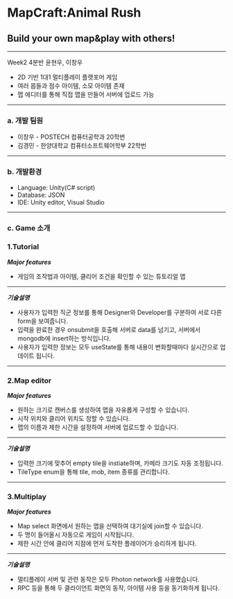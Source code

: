 # MapCraft:Animal Rush
## Build your own map&play with others!
---

Week2 4분반 윤현우, 이창우

- 2D 기반 1대1 멀티플레이 플랫포머 게임
- 여러 몹들과 점수 아이템, 소모 아이템 존재
- 맵 에디터를 통해 직접 맵을 만들어 서버에 업로드 가능

---

### a. 개발 팀원

- 이창우 - POSTECH 컴퓨터공학과 20학번
- 김경민 - 한양대학교 컴퓨터소프트웨어학부 22학번

---

### b. 개발환경

- Language: Unity(C# script)
- Database: JSON
- IDE: Unity editor, Visual Studio

---

### c. Game 소개

### 1.Tutorial


***Major features***
- 게임의 조작법과 아이템, 클리어 조건을 확인할 수 있는 튜토리얼 맵

---

***기술설명***
- 사용자가 입력한 직군 정보를 통해 Designer와 Developer를 구분하여 서로 다른 form을 보여줍니다. 
- 입력을 완료한 경우 onsubmit을 호출해 서버로 data를 넘기고, 서버에서 mongodb에 insert하는 방식입니다.
- 사용자가 입력한 정보는 모두 useState를 통해 내용이 변화할때마다 실시간으로 업데이트 됩니다.

---

### 2.Map editor

***Major features***
- 원하는 크기로 캔버스를 생성하여 맵을 자유롭게 구성할 수 있습니다.
- 시작 위치와 클리어 위치도 정할 수 있습니다.
- 맵의 이름과 제한 시간을 설정하여 서버에 업로드할 수 있습니다.
---

***기술설명***
- 입력한 크기에 맞추어 empty tile을 instiate하며, 카메라 크기도 자동 조정됩니다. 
- TileType enum을 통해 tile, mob, item 종류를 관리합니다.


---

### 3.Multiplay

***Major features***
- Map select 화면에서 원하는 맵을 선택하여 대기실에 join할 수 있습니다.
- 두 명이 들어올시 자동으로 게임이 시작됩니다.
- 제한 시간 안에 클리어 지점에 먼저 도착한 플레이어가 승리하게 됩니다.

---

***기술설명***
- 멀티플레이 서버 및 관련 동작은 모두 Photon network를 사용했습니다. 
- RPC 등을 통해 두 클라이언트 화면의 동작, 아이템 사용 등을 동기화하게 됩니다.



